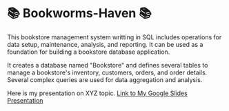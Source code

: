# 📚 Bookworms-Haven 📚

This bookstore management system writting in SQL includes operations for data setup, maintenance, analysis, and reporting. It can be used as a foundation for building a bookstore database application.

It creates a database named "Bookstore" and defines several tables to manage a bookstore's inventory, customers, orders, and order details. Several complex queries are used for data aggregation and analysis.

Here is my presentation on XYZ topic. [Link to My Google Slides Presentation]([https://docs.google.com/presentation/d/YourPresentationID/edit#slide=id.p](https://docs.google.com/presentation/d/10q6Csz9DvGkKcnV3FTb-rlbmcxX_MO5HfwlG8VOX9Yo/edit#slide=id.g245bd3862f9_0_107)https://docs.google.com/presentation/d/10q6Csz9DvGkKcnV3FTb-rlbmcxX_MO5HfwlG8VOX9Yo/edit#slide=id.g245bd3862f9_0_107)

